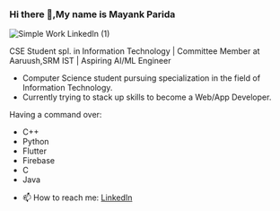 ### Hi there 👋,My name is Mayank Parida

![Simple Work LinkedIn (1)](https://user-images.githubusercontent.com/68542629/88942768-54f67c80-d2a8-11ea-9bfb-acd98a5ecae0.png)


CSE Student spl. in Information Technology | Committee Member at Aaruush,SRM IST | Aspiring AI/ML Engineer

* Computer Science student pursuing specialization in the field of Information Technology.
* Currently trying to stack up skills to become a Web/App Developer. 

Having a command over:
* C++
* Python
* Flutter
* Firebase
* C
* Java

- 📫 How to reach me: [LinkedIn](https://www.linkedin.com/in/mayankparida18/)
